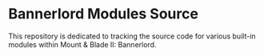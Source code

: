 # Bannerlord Modules Source

This repository is dedicated to tracking the source code for various built-in modules within Mount & Blade II: Bannerlord.